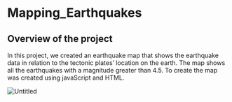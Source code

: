 # Mapping_Earthquakes

## Overview of the project

In this project, we created an earthquake map that shows the earthquake data in relation to the tectonic plates’ location on the earth. The map shows all the earthquakes with a magnitude greater than 4.5. To create the map was created using javaScript and HTML.

![Untitled](https://user-images.githubusercontent.com/66279829/167359338-5f257728-9927-4091-ae7d-f65aafc67b83.png)
